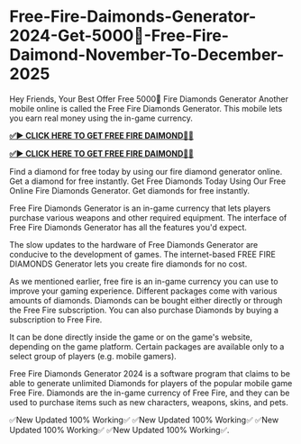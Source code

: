 # Free-Fire-Daimonds-Generator-2024-Get-5000💎-Free-Fire-Daimond-November-To-December-2025


Hey Friends, Your Best Offer Free 5000💎 Fire Diamonds Generator Another mobile online is called the Free Fire Diamonds Generator. This mobile lets you earn real money using the in-game currency.

**[✅► CLICK HERE TO GET FREE FIRE DAIMOND💎✅](https://cutt.ly/AeKa23ou)**

**[✅► CLICK HERE TO GET FREE FIRE DAIMOND💎✅](https://cutt.ly/AeKa23ou)**

Find a diamond for free today by using our fire diamond generator online. Get a diamond for free instantly. Get Free Diamonds Today Using Our Free Online Fire Diamonds Generator. Get diamonds for free instantly.

Free Fire Diamonds Generator is an in-game currency that lets players purchase various weapons and other required equipment. The interface of Free Fire Diamonds Generator has all the features you'd expect.

The slow updates to the hardware of Free Diamonds Generator are conducive to the development of games. The internet-based FREE FIRE DIAMONDS Generator lets you create fire diamonds for no cost.

As we mentioned earlier, free fire is an in-game currency you can use to improve your gaming experience. Different packages come with various amounts of diamonds. Diamonds can be bought either directly or through the Free Fire subscription. You can also purchase Diamonds by buying a subscription to Free Fire.

It can be done directly inside the game or on the game's website, depending on the game platform. Certain packages are available only to a select group of players (e.g. mobile gamers).

Free Fire Diamonds Generator 2024 is a software program that claims to be able to generate unlimited Diamonds for players of the popular mobile game Free Fire. Diamonds are the in-game currency of Free Fire, and they can be used to purchase items such as new characters, weapons, skins, and pets.

✅New Updated 100% Working✅
✅New Updated 100% Working✅
✅New Updated 100% Working✅
✅New Updated 100% Working✅.
